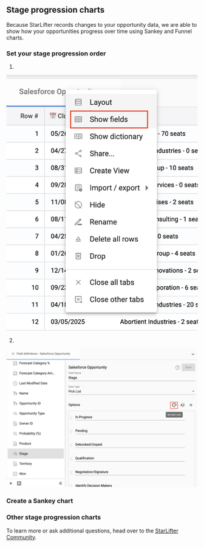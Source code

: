 ## Stage progression charts

Because StarLifter records changes to your opportunity data, we are able to show how your opportunities progress over time using Sankey and Funnel charts.

### Set your stage progression order
1. 

<img src="../assets/stage_progression01.png"  style="width:800px" class="border"></img>

2. 

<img src="../assets/stage_progression02.png"  style="width:800px" class="border"></img>


### Create a Sankey chart


   

### Other stage progression charts




To learn more or ask additional questions, head over to the [StarLifter Community](https://community.starlifter.io).
